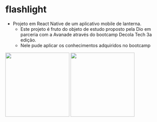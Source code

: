 # flashlight
- Projeto em React Native de um aplicativo mobile de lanterna. 
  - Este projeto é fruto do objeto de estudo proposto pela Dio em parceria com a Avanade através do bootcamp Decola Tech 3a edição.
  - Nele pude aplicar os conhecimentos adquiridos no bootcamp

<img src="https://user-images.githubusercontent.com/41714061/168789667-b2daf2ad-96f4-4b7f-8316-d95af7587c99.png" width="200">
<img src="https://user-images.githubusercontent.com/41714061/168789069-31946e46-2c93-4b79-a62a-8416e245363a.png" width="200">

